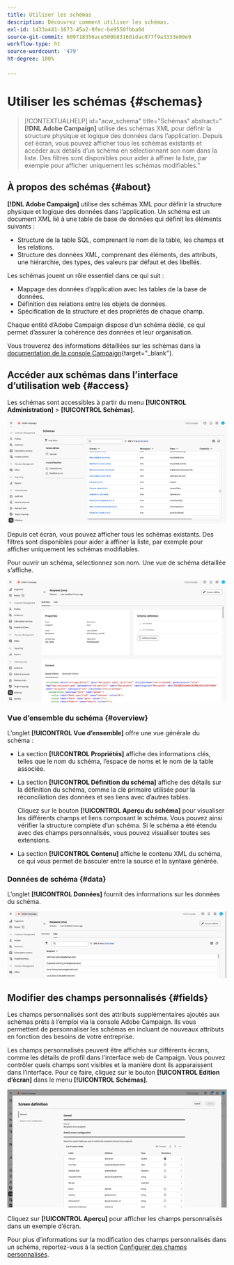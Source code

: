 ```yaml
---
title: Utiliser les schémas
description: Découvrez comment utiliser les schémas.
exl-id: 1433a441-1673-45a2-9fec-be9550fbba0d
source-git-commit: 609718356ace500b831601dac077f9a3333e00e9
workflow-type: ht
source-wordcount: '479'
ht-degree: 100%

---
```


# Utiliser les schémas {#schemas}

>[!CONTEXTUALHELP]
>id="acw_schema"
>title="Schémas"
>abstract="**[!DNL Adobe Campaign]** utilise des schémas XML pour définir la structure physique et logique des données dans l’application. Depuis cet écran, vous pouvez afficher tous les schémas existants et accéder aux détails d’un schéma en sélectionnant son nom dans la liste. Des filtres sont disponibles pour aider à affiner la liste, par exemple pour afficher uniquement les schémas modifiables."

## À propos des schémas {#about}

**[!DNL Adobe Campaign]** utilise des schémas XML pour définir la structure physique et logique des données dans l’application. Un schéma est un document XML lié à une table de base de données qui définit les éléments suivants :

* Structure de la table SQL, comprenant le nom de la table, les champs et les relations.
* Structure des données XML, comprenant des éléments, des attributs, une hiérarchie, des types, des valeurs par défaut et des libellés.

Les schémas jouent un rôle essentiel dans ce qui suit :

* Mappage des données d’application avec les tables de la base de données.
* Définition des relations entre les objets de données.
* Spécification de la structure et des propriétés de chaque champ.

Chaque entité d’Adobe Campaign dispose d’un schéma dédié, ce qui permet d’assurer la cohérence des données et leur organisation.

Vous trouverez des informations détaillées sur les schémas dans la [documentation de la console Campaign](https://experienceleague.adobe.com/fr/docs/campaign/campaign-v8/developer/shemas-forms/schemas){target="_blank"}.

## Accéder aux schémas dans l’interface d’utilisation web {#access}

Les schémas sont accessibles à partir du menu **[!UICONTROL Administration]** > **[!UICONTROL Schémas]**.

![Écran de liste des schémas affichant les schémas et les filtres disponibles](assets/schemas-list.png)

Depuis cet écran, vous pouvez afficher tous les schémas existants. Des filtres sont disponibles pour aider à affiner la liste, par exemple pour afficher uniquement les schémas modifiables.

Pour ouvrir un schéma, sélectionnez son nom. Une vue de schéma détaillée s’affiche.

![Écran de détails du schéma affichant les propriétés et le contenu du schéma](assets/schema-details.png)

### Vue d’ensemble du schéma {#overview}

L’onglet **[!UICONTROL Vue d’ensemble]** offre une vue générale du schéma :

* La section **[!UICONTROL Propriétés]** affiche des informations clés, telles que le nom du schéma, l’espace de noms et le nom de la table associée.

* La section **[!UICONTROL Définition du schéma]** affiche des détails sur la définition du schéma, comme la clé primaire utilisée pour la réconciliation des données et ses liens avec d’autres tables.

  Cliquez sur le bouton **[!UICONTROL Aperçu du schéma]** pour visualiser les différents champs et liens composant le schéma. Vous pouvez ainsi vérifier la structure complète d’un schéma. Si le schéma a été étendu avec des champs personnalisés, vous pouvez visualiser toutes ses extensions.

* La section **[!UICONTROL Contenu]** affiche le contenu XML du schéma, ce qui vous permet de basculer entre la source et la syntaxe générée.

### Données de schéma {#data}

L’onglet **[!UICONTROL Données]** fournit des informations sur les données du schéma.

![Onglet Données de schéma présentant la structure et les attributs des données](assets/schemas-data.png)

## Modifier des champs personnalisés {#fields}

Les champs personnalisés sont des attributs supplémentaires ajoutés aux schémas prêts à l’emploi via la console Adobe Campaign. Ils vous permettent de personnaliser les schémas en incluant de nouveaux attributs en fonction des besoins de votre entreprise.

Les champs personnalisés peuvent être affichés sur différents écrans, comme les détails de profil dans l’interface web de Campaign. Vous pouvez contrôler quels champs sont visibles et la manière dont ils apparaissent dans l’interface. Pour ce faire, cliquez sur le bouton **[!UICONTROL Édition d’écran]** dans le menu **[!UICONTROL Schémas]**.

![Écran de champs personnalisés affichant les attributs modifiables](assets/schemas-custom.png)

Cliquez sur **[!UICONTROL Aperçu]** pour afficher les champs personnalisés dans un exemple d’écran.

Pour plus d’informations sur la modification des champs personnalisés dans un schéma, reportez-vous à la section [Configurer des champs personnalisés](../administration/custom-fields.md).